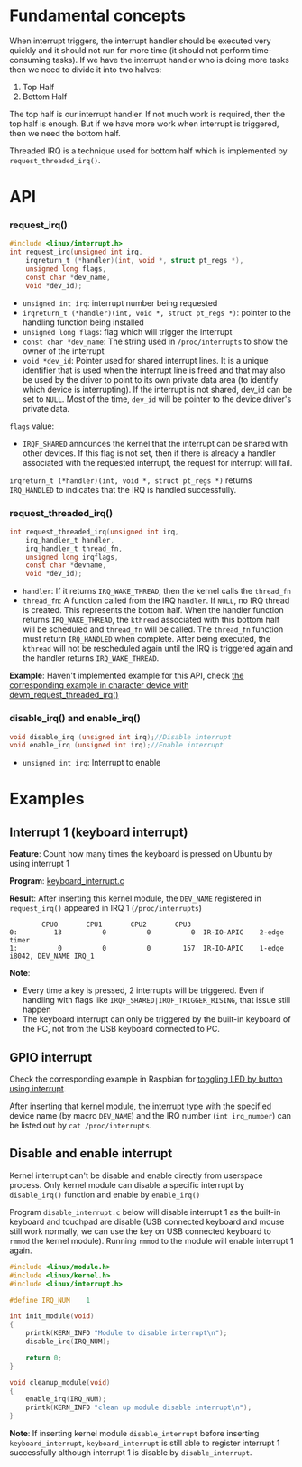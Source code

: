 # Fundamental concepts

When interrupt triggers, the interrupt handler should be executed very quickly and it should not run for more time (it should not perform time-consuming tasks). If we have the interrupt handler who is doing more tasks then we need to divide it into two halves:

1. Top Half
2. Bottom Half

The top half is our interrupt handler. If not much work is required, then the top half is enough. But if we have more work when interrupt is triggered, then we need the bottom half.  

Threaded IRQ is a technique used for bottom half which is implemented by ``request_threaded_irq()``.

# API

### request_irq()

```c
#include <linux/interrupt.h>
int request_irq(unsigned int irq,
    irqreturn_t (*handler)(int, void *, struct pt_regs *),
    unsigned long flags,
    const char *dev_name,
    void *dev_id);
```

* ``unsigned int irq``: interrupt number being requested
* ``irqreturn_t (*handler)(int, void *, struct pt_regs *)``: pointer to the handling function being installed
* ``unsigned long flags``: flag which will trigger the interrupt
* ``const char *dev_name``: The string used in ``/proc/interrupts`` to show the owner of the interrupt
* ``void *dev_id``: Pointer used for shared interrupt lines. It is a unique identifier that is used when the interrupt line is freed and that may also be used by the driver to point to its own private data area (to identify which device is interrupting). If the interrupt is not shared, dev_id can be set to ``NULL``. Most of the time, ``dev_id`` will be pointer to the device driver's private data.

``flags`` value:

* ``IRQF_SHARED`` announces the kernel that the interrupt can be shared with other devices. If this flag is not set, then if there is already a handler associated with the requested interrupt, the request for interrupt will fail.

``irqreturn_t (*handler)(int, void *, struct pt_regs *)`` returns ``IRQ_HANDLED`` to indicates that the IRQ is handled successfully.

### request_threaded_irq()

```c
int request_threaded_irq(unsigned int irq, 
	irq_handler_t handler,
	irq_handler_t thread_fn,
	unsigned long irqflags,
	const char *devname,
	void *dev_id);
```

* ``handler``: If it returns ``IRQ_WAKE_THREAD``, then the kernel calls the ``thread_fn``
* ``thread_fn``: A function called from the IRQ ``handler``. If ``NULL``, no IRQ thread is created. This represents the bottom half. When the handler function returns ``IRQ_WAKE_THREAD``, the ``kthread`` associated with this bottom half will be scheduled and ``thread_fn`` will be called. The ``thread_fn`` function must return ``IRQ_HANDLED`` when complete. After being executed, the ``kthread`` will not be rescheduled again until the IRQ is triggered again and the handler returns ``IRQ_WAKE_THREAD``.

**Example**: Haven't implemented example for this API, check [the corresponding example in character device with devm_request_threaded_irq()](https://github.com/TranPhucVinh/C/tree/master/Kernel/Character%20device#examples)

### disable_irq() and enable_irq()

```c
void disable_irq (unsigned int irq);//Disable interrupt
void enable_irq (unsigned int irq);//Enable interrupt
```

* ``unsigned int irq``: Interrupt to enable

# Examples

## Interrupt 1 (keyboard interrupt)

**Feature**: Count how many times the keyboard is pressed on Ubuntu by using interrupt 1

**Program**: [keyboard_interrupt.c](keyboard_interrupt.c)

**Result**: After inserting this kernel module, the ``DEV_NAME`` registered in ``request_irq()`` appeared in IRQ 1 (``/proc/interrupts``)

```
        CPU0       CPU1       CPU2       CPU3       
0:         13          0          0          0  IR-IO-APIC    2-edge      timer
1:          0          0          0        157  IR-IO-APIC    1-edge      i8042, DEV_NAME IRQ_1
```

**Note**:

* Every time a key is pressed, 2 interrupts will be triggered. Even if handling with flags like ``IRQF_SHARED|IRQF_TRIGGER_RISING``, that issue still happen
* The keyboard interrupt can only be triggered by the built-in keyboard of the PC, not from the USB keyboard connected to PC.

## GPIO interrupt

Check the corresponding example in Raspbian for [toggling LED by button using interrupt](https://github.com/TranPhucVinh/Raspberry-Pi-C/blob/main/Kernel/toggle_led_by_gpio_interrupt.c).

After inserting that kernel module, the interrupt type with the specified device name (by macro ``DEV_NAME``) and the IRQ number (``int irq_number``) can be listed out by ``cat /proc/interrupts``.

## Disable and enable interrupt

Kernel interrupt can't be disable and enable directly from userspace process. Only kernel module can disable a specific interrupt by ``disable_irq()`` function and enable by ``enable_irq()``

Program ``disable_interrupt.c`` below will disable interrupt 1 as the built-in keyboard and touchpad are disable (USB connected keyboard and mouse still work normally, we can use the key on USB connected keyboard to ``rmmod`` the kernel module). Running ``rmmod`` to the module will enable interrupt 1 again.

```c
#include <linux/module.h>
#include <linux/kernel.h>
#include <linux/interrupt.h>

#define IRQ_NUM    1

int init_module(void)
{
	printk(KERN_INFO "Module to disable interrupt\n");
	disable_irq(IRQ_NUM);

	return 0;
}

void cleanup_module(void)
{
	enable_irq(IRQ_NUM);
	printk(KERN_INFO "clean up module disable interrupt\n");
}
```

**Note**: If inserting kernel module ``disable_interrupt`` before inserting ``keyboard_interrupt``,  ``keyboard_interrupt`` is still able to register interrupt 1 successfully although interrupt 1 is disable by ``disable_interrupt``.
